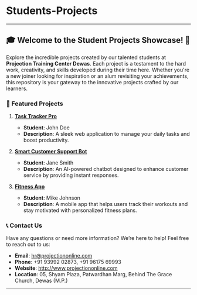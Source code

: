 # Students-Projects

---

## 🎓 Welcome to the Student Projects Showcase! 🚀

Explore the incredible projects created by our talented students at **Projection Training Center Dewas**. Each project is a testament to the hard work, creativity, and skills developed during their time here. Whether you're a new joiner looking for inspiration or an alum revisiting your achievements, this repository is your gateway to the innovative projects crafted by our learners.



### 🌟 Featured Projects

1. **[Task Tracker Pro](http://projectlink.com)**
   - **Student**: John Doe
   - **Description**: A sleek web application to manage your daily tasks and boost productivity.

2. **[Smart Customer Support Bot](http://projectlink.com)**
   - **Student**: Jane Smith
   - **Description**: An AI-powered chatbot designed to enhance customer service by providing instant responses.

3. **[Fitness App](http://projectlink.com)**
   - **Student**: Mike Johnson
   - **Description**: A mobile app that helps users track their workouts and stay motivated with personalized fitness plans.




### 📞 Contact Us

Have any questions or need more information? We’re here to help! Feel free to reach out to us:

- **Email**: hr@projectiononline.com
- **Phone**: +91 93992 02873, +91 96175 69993
- **Website**: http://www.projectiononline.com
- **Location**: 05, Shyam Plaza, Patwardhan Marg, Behind The Grace Church, Dewas (M.P.)


-----
